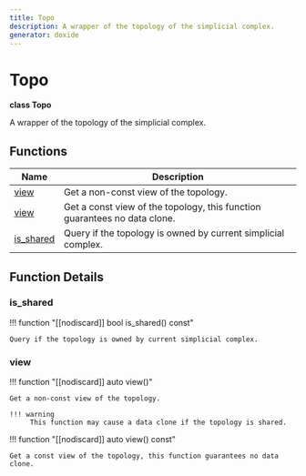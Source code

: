 ```yaml
---
title: Topo
description: A wrapper of the topology of the simplicial complex. 
generator: doxide
---
```



# Topo

**class Topo**



A wrapper of the topology of the simplicial complex.
     




## Functions

| Name | Description |
| ---- | ----------- |
| [view](#view) | Get a non-const view of the topology. |
| [view](#view) | Get a const view of the topology, this function guarantees no data clone.  |
| [is_shared](#is_shared) | Query if the topology is owned by current simplicial complex.  |

## Function Details

### is_shared<a name="is_shared"></a>
!!! function "[[nodiscard]] bool is_shared() const"

    
    
    Query if the topology is owned by current simplicial complex.
             
    
    
    

### view<a name="view"></a>
!!! function "[[nodiscard]] auto view()"

    
    
    Get a non-const view of the topology.
    
    !!! warning
         This function may cause a data clone if the topology is shared.
        
    

!!! function "[[nodiscard]] auto view() const"

    
    
    Get a const view of the topology, this function guarantees no data clone.
             
    
    
    

